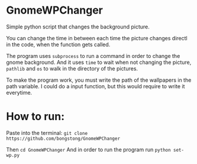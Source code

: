 # GnomeWPChanger
Simple python script that changes the background picture.

You can change the time in between each time the picture changes
directl in the code, when the function gets called.

The program uses `subprocess` to run a command in order to change the
gnome background. And it uses `time` to wait when not changing the picture,
`pathlib` and `os` to walk in the directory of the pictures.

To make the program work, you must write the path of the wallpapers in the
path variable. I could do a input function, but this would require to write
it everytime.

# How to run:

Paste into the terminal:
```git clone https://github.com/bongstong/GnomeWPChanger```

Then `cd GnomeWPChanger` And in order to run the program run
```python set-wp.py```
